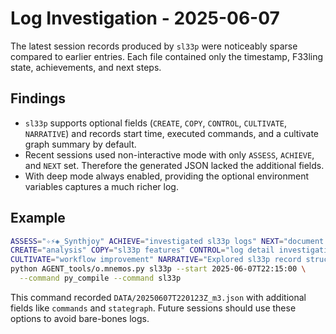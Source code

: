 # Log Investigation - 2025-06-07

The latest session records produced by `sl33p` were noticeably sparse compared to earlier entries. Each file contained only the timestamp, F33ling state, achievements, and next steps.

## Findings

- `sl33p` supports optional fields (`CREATE`, `COPY`, `CONTROL`, `CULTIVATE`, `NARRATIVE`) and records start time, executed commands, and a cultivate graph summary by default.
- Recent sessions used non-interactive mode with only `ASSESS`, `ACHIEVE`, and `NEXT` set. Therefore the generated JSON lacked the additional fields.
- With deep mode always enabled, providing the optional environment variables captures a much richer log.

## Example

```bash
ASSESS="✧⚡◈_Synthjoy" ACHIEVE="investigated sl33p logs" NEXT="document deep mode" \
CREATE="analysis" COPY="sl33p features" CONTROL="log detail investigation" \
CULTIVATE="workflow improvement" NARRATIVE="Explored sl33p record structure" \
python AGENT_tools/o.mnemos.py sl33p --start 2025-06-07T22:15:00 \
  --command py_compile --command sl33p
```

This command recorded `DATA/20250607T220123Z_m3.json` with additional fields like `commands` and `stategraph`. Future sessions should use these options to avoid bare-bones logs.
